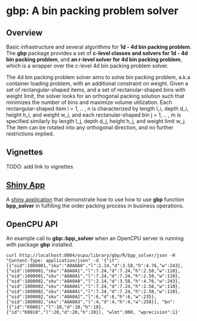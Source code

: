 <!-- README.md is generated from README.Rmd. Please edit that file -->
**gbp: A bin packing problem solver**
=====================================

Overview
--------

Basic infrastructure and several algorithms for **1d - 4d bin packing problem**. The **gbp** package provides a set of **c-level classes and solvers for 1d - 4d bin packing problem**, and **an r-level solver for 4d bin packing problem**, which is a wrapper over the c-level 4d bin packing problem solver.

The 4d bin packing problem solver aims to solve bin packing problem, a.k.a container loading problem, with an additional constraint on weight. Given a set of rectangular-shaped items, and a set of rectanular-shaped bins with weight limit, the solver looks for an orthogonal packing solution such that minimizes the number of bins and maximize volume utilization. Each rectangular-shaped item i = 1, .. , n is characterized by length l\_i, depth d\_i, height h\_i, and weight w\_i, and each rectanular-shaped bin j = 1, .. , m is specified similarly by length l\_j, depth d\_j, height h\_j, and weight limit w\_j. The item can be rotated into any orthogonal direction, and no further restrictions implied.

Vignettes
---------

TODO: add link to vignettes

[Shiny App](https://gyang.shinyapps.io/gbp_app/)
------------------------------------------------

A [shiny application](https://gyang.shinyapps.io/gbp_app/) that demonstrate how to use how to use **gbp** function **bpp\_solver** in fulfilling the order packing process in business operations.

OpenCPU API
-----------

An example call to **gbp::bpp\_solver** when an OpenCPU server is running with package **gbp** installed.

    curl http://localhost:8004/ocpu/library/gbp/R/bpp_solver/json -H "Content-Type: application/json" -d '{"it":[{"oid":1000001,"sku":"A0A0A0","l":2.14,"d":3.58,"h":4.76,"w":243},{"oid":1000001,"sku":"A0A0A1","l":7.24,"d":7.24,"h":2.58,"w":110},{"oid":1000001,"sku":"A0A0A1","l":7.24,"d":7.24,"h":2.58,"w":110},{"oid":1000002,"sku":"A0A0A0","l":2.14,"d":3.58,"h":4.76,"w":243},{"oid":1000002,"sku":"A0A0A1","l":7.24,"d":7.24,"h":2.58,"w":110},{"oid":1000002,"sku":"A0A0A1","l":7.24,"d":7.24,"h":2.58,"w":110},{"oid":1000002,"sku":"A0A0A2","l":6,"d":6,"h":6,"w":235},{"oid":1000002,"sku":"A0A0A3","l":4,"d":4,"h":4,"w":258}], "bn":[{"id":"K0001","l":10,"d":10,"h":10},{"id":"K0010","l":20,"d":20,"h":20}], "wlmt":800, "wprecision":1}'
